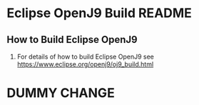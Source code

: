 # Eclipse OpenJ9 Build README

## How to Build Eclipse OpenJ9

1. For details of how to build Eclipse OpenJ9 see https://www.eclipse.org/openj9/oj9_build.html

# DUMMY CHANGE
